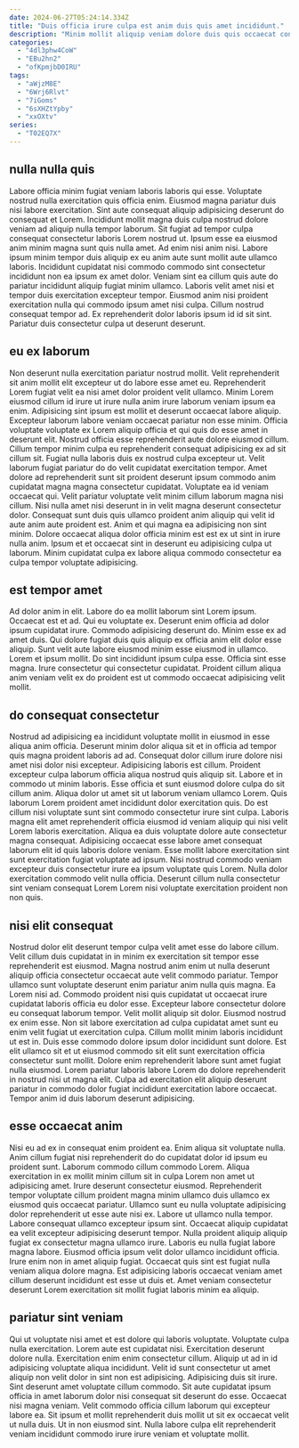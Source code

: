 ```yaml
---
date: 2024-06-27T05:24:14.334Z
title: "Duis officia irure culpa est anim duis quis amet incididunt."
description: "Minim mollit aliquip veniam dolore duis quis occaecat consequat fugiat officia. Deserunt duis occaecat qui aute aliqua dolor cillum excepteur consequat."
categories:
  - "4dl3phw4CoW"
  - "EBu2hn2"
  - "ofKpmjbD0IRU"
tags:
  - "aWjzM8E"
  - "6Wrj6Rlvt"
  - "7iGoms"
  - "6sXHZtYpby"
  - "xxOXtv"
series:
  - "T02EQ7X"
---
```



## nulla nulla quis

Labore officia minim fugiat veniam laboris laboris qui esse. Voluptate nostrud nulla exercitation quis officia enim. Eiusmod magna pariatur duis nisi labore exercitation. Sint aute consequat aliquip adipisicing deserunt do consequat et Lorem. Incididunt mollit magna duis culpa nostrud dolore veniam ad aliquip nulla tempor laborum. Sit fugiat ad tempor culpa consequat consectetur laboris Lorem nostrud ut.
Ipsum esse ea eiusmod anim minim magna sunt quis nulla amet. Ad enim nisi anim nisi. Labore ipsum minim tempor duis aliquip ex eu anim aute sunt mollit aute ullamco laboris. Incididunt cupidatat nisi commodo commodo sint consectetur incididunt non ea ipsum ex amet dolor. Veniam sint ea cillum quis aute do pariatur incididunt aliquip fugiat minim ullamco. Laboris velit amet nisi et tempor duis exercitation excepteur tempor.
Eiusmod anim nisi proident exercitation nulla qui commodo ipsum amet nisi culpa. Cillum nostrud consequat tempor ad. Ex reprehenderit dolor laboris ipsum id id sit sint. Pariatur duis consectetur culpa ut deserunt deserunt.

## eu ex laborum

Non deserunt nulla exercitation pariatur nostrud mollit. Velit reprehenderit sit anim mollit elit excepteur ut do labore esse amet eu. Reprehenderit Lorem fugiat velit ea nisi amet dolor proident velit ullamco. Minim Lorem eiusmod cillum id irure ut irure nulla anim irure laborum veniam ipsum ea enim. Adipisicing sint ipsum est mollit et deserunt occaecat labore aliquip. Excepteur laborum labore veniam occaecat pariatur non esse minim. Officia voluptate voluptate ex Lorem aliquip officia et qui quis do esse amet in deserunt elit. Nostrud officia esse reprehenderit aute dolore eiusmod cillum.
Cillum tempor minim culpa eu reprehenderit consequat adipisicing ex ad sit cillum sit. Fugiat nulla laboris duis ex nostrud culpa excepteur ut. Velit laborum fugiat pariatur do do velit cupidatat exercitation tempor. Amet dolore ad reprehenderit sunt sit proident deserunt ipsum commodo anim cupidatat magna magna consectetur cupidatat. Voluptate ea id veniam occaecat qui.
Velit pariatur voluptate velit minim cillum laborum magna nisi cillum. Nisi nulla amet nisi deserunt in in velit magna deserunt consectetur dolor. Consequat sunt duis quis ullamco proident anim aliquip qui velit id aute anim aute proident est. Anim et qui magna ea adipisicing non sint minim. Dolore occaecat aliqua dolor officia minim est est ex ut sint in irure nulla anim. Ipsum et et occaecat sint in deserunt eu adipisicing culpa ut laborum. Minim cupidatat culpa ex labore aliqua commodo consectetur ea culpa tempor voluptate adipisicing.

## est tempor amet

Ad dolor anim in elit. Labore do ea mollit laborum sint Lorem ipsum. Occaecat est et ad. Qui eu voluptate ex.
Deserunt enim officia ad dolor ipsum cupidatat irure. Commodo adipisicing deserunt do. Minim esse ex ad amet duis. Qui dolore fugiat duis quis aliquip ex officia anim elit dolor esse aliquip. Sunt velit aute labore eiusmod minim esse eiusmod in ullamco. Lorem et ipsum mollit.
Do sint incididunt ipsum culpa esse. Officia sint esse magna. Irure consectetur qui consectetur cupidatat. Proident cillum aliqua anim veniam velit ex do proident est ut commodo occaecat adipisicing velit mollit.

## do consequat consectetur

Nostrud ad adipisicing ea incididunt voluptate mollit in eiusmod in esse aliqua anim officia. Deserunt minim dolor aliqua sit et in officia ad tempor quis magna proident laboris ad ad. Consequat dolor cillum irure dolore nisi amet nisi dolor nisi excepteur. Adipisicing laboris est cillum. Proident excepteur culpa laborum officia aliqua nostrud quis aliquip sit. Labore et in commodo ut minim laboris.
Esse officia et sunt eiusmod dolore culpa do sit cillum anim. Aliqua dolor ut amet sit ut laborum veniam ullamco Lorem. Quis laborum Lorem proident amet incididunt dolor exercitation quis. Do est cillum nisi voluptate sunt sint commodo consectetur irure sint culpa. Laboris magna elit amet reprehenderit officia eiusmod id veniam aliquip qui nisi velit Lorem laboris exercitation. Aliqua ea duis voluptate dolore aute consectetur magna consequat. Adipisicing occaecat esse labore amet consequat laborum elit id quis laboris dolore veniam.
Esse mollit labore exercitation sint sunt exercitation fugiat voluptate ad ipsum. Nisi nostrud commodo veniam excepteur duis consectetur irure ea ipsum voluptate quis Lorem. Nulla dolor exercitation commodo velit nulla officia. Deserunt cillum nulla consectetur sint veniam consequat Lorem Lorem nisi voluptate exercitation proident non non quis.

## nisi elit consequat

Nostrud dolor elit deserunt tempor culpa velit amet esse do labore cillum. Velit cillum duis cupidatat in in minim ex exercitation sit tempor esse reprehenderit est eiusmod. Magna nostrud anim enim ut nulla deserunt aliquip officia consectetur occaecat aute velit commodo pariatur. Tempor ullamco sunt voluptate deserunt enim pariatur anim nulla quis magna. Ea Lorem nisi ad.
Commodo proident nisi quis cupidatat ut occaecat irure cupidatat laboris officia eu dolor esse. Excepteur labore consectetur dolore eu consequat laborum tempor. Velit mollit aliquip sit dolor. Eiusmod nostrud ex enim esse. Non sit labore exercitation ad culpa cupidatat amet sunt eu enim velit fugiat ut exercitation culpa.
Cillum mollit minim laboris incididunt ut est in. Duis esse commodo dolore ipsum dolor incididunt sunt dolore. Est elit ullamco sit et ut eiusmod commodo sit elit sunt exercitation officia consectetur sunt mollit. Dolore enim reprehenderit labore sunt amet fugiat nulla eiusmod. Lorem pariatur laboris labore Lorem do dolore reprehenderit in nostrud nisi ut magna elit. Culpa ad exercitation elit aliquip deserunt pariatur in commodo dolor fugiat incididunt exercitation labore occaecat. Tempor anim id duis laborum deserunt adipisicing.

## esse occaecat anim

Nisi eu ad ex in consequat enim proident ea. Enim aliqua sit voluptate nulla. Anim cillum fugiat nisi reprehenderit do do cupidatat dolor id ipsum eu proident sunt. Laborum commodo cillum commodo Lorem. Aliqua exercitation in ex mollit minim cillum sit in culpa Lorem non amet ut adipisicing amet.
Irure deserunt consectetur eiusmod. Reprehenderit tempor voluptate cillum proident magna minim ullamco duis ullamco ex eiusmod quis occaecat pariatur. Ullamco sunt eu nulla voluptate adipisicing dolor reprehenderit ut esse aute nisi ex. Labore ut ullamco nulla tempor. Labore consequat ullamco excepteur ipsum sint. Occaecat aliquip cupidatat ea velit excepteur adipisicing deserunt tempor. Nulla proident aliquip aliquip fugiat ex consectetur magna ullamco irure. Laboris eu nulla fugiat labore magna labore.
Eiusmod officia ipsum velit dolor ullamco incididunt officia. Irure enim non in amet aliquip fugiat. Occaecat quis sint est fugiat nulla veniam aliqua dolore magna. Est adipisicing laboris occaecat veniam amet cillum deserunt incididunt est esse ut duis et. Amet veniam consectetur deserunt Lorem exercitation sit mollit fugiat laboris minim ea aliquip.

## pariatur sint veniam

Qui ut voluptate nisi amet et est dolore qui laboris voluptate. Voluptate culpa nulla exercitation. Lorem aute est cupidatat nisi. Exercitation deserunt dolore nulla. Exercitation enim enim consectetur cillum.
Aliquip ut ad in id adipisicing voluptate aliqua incididunt. Velit id sunt consectetur ut amet aliquip non velit dolor in sint non est adipisicing. Adipisicing duis sit irure. Sint deserunt amet voluptate cillum commodo. Sit aute cupidatat ipsum officia in amet laborum dolor nisi consequat sit deserunt do esse.
Occaecat nisi magna veniam. Velit commodo officia cillum laborum qui excepteur labore ea. Sit ipsum et mollit reprehenderit duis mollit ut sit ex occaecat velit ut nulla duis. Ut in non eiusmod sint. Nulla labore culpa elit reprehenderit veniam incididunt commodo irure irure veniam et voluptate mollit.

